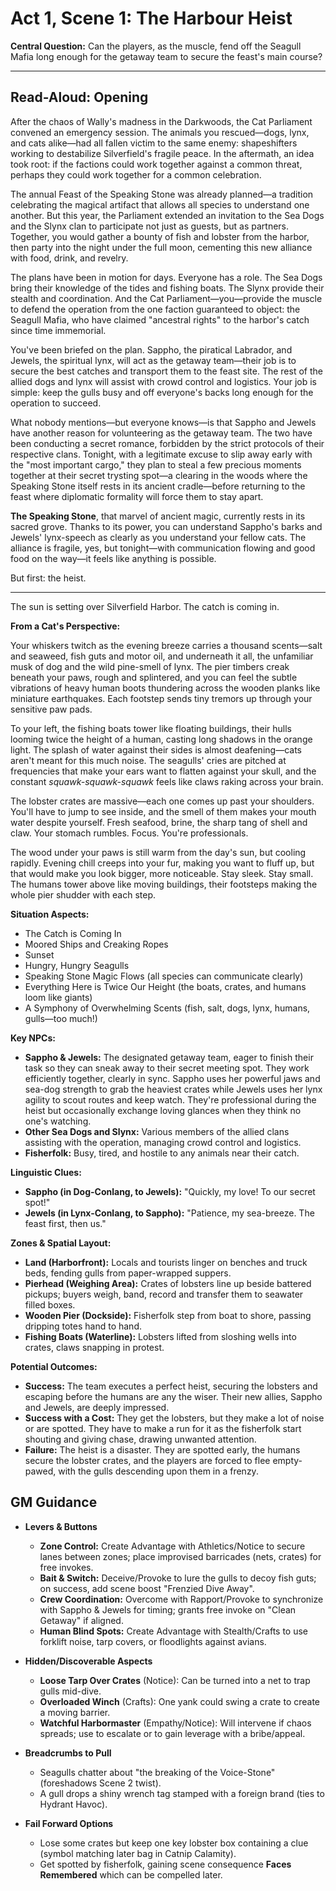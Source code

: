# Act 1, Scene 1: The Harbour Heist

**Central Question:** Can the players, as the muscle, fend off the Seagull Mafia long enough for the getaway team to secure the feast's main course?

---

## Read-Aloud: Opening

After the chaos of Wally's madness in the Darkwoods, the Cat Parliament convened an emergency session. The animals you rescued—dogs, lynx, and cats alike—had all fallen victim to the same enemy: shapeshifters working to destabilize Silverfield's fragile peace. In the aftermath, an idea took root: if the factions could work together against a common threat, perhaps they could work together for a common celebration.

The annual Feast of the Speaking Stone was already planned—a tradition celebrating the magical artifact that allows all species to understand one another. But this year, the Parliament extended an invitation to the Sea Dogs and the Slynx clan to participate not just as guests, but as partners. Together, you would gather a bounty of fish and lobster from the harbor, then party into the night under the full moon, cementing this new alliance with food, drink, and revelry.

The plans have been in motion for days. Everyone has a role. The Sea Dogs bring their knowledge of the tides and fishing boats. The Slynx provide their stealth and coordination. And the Cat Parliament—you—provide the muscle to defend the operation from the one faction guaranteed to object: the Seagull Mafia, who have claimed "ancestral rights" to the harbor's catch since time immemorial.

You've been briefed on the plan. Sappho, the piratical Labrador, and Jewels, the spiritual lynx, will act as the getaway team—their job is to secure the best catches and transport them to the feast site. The rest of the allied dogs and lynx will assist with crowd control and logistics. Your job is simple: keep the gulls busy and off everyone's backs long enough for the operation to succeed.

What nobody mentions—but everyone knows—is that Sappho and Jewels have another reason for volunteering as the getaway team. The two have been conducting a secret romance, forbidden by the strict protocols of their respective clans. Tonight, with a legitimate excuse to slip away early with the "most important cargo," they plan to steal a few precious moments together at their secret trysting spot—a clearing in the woods where the Speaking Stone itself rests in its ancient cradle—before returning to the feast where diplomatic formality will force them to stay apart.

**The Speaking Stone**, that marvel of ancient magic, currently rests in its sacred grove. Thanks to its power, you can understand Sappho's barks and Jewels' lynx-speech as clearly as you understand your fellow cats. The alliance is fragile, yes, but tonight—with communication flowing and good food on the way—it feels like anything is possible.

But first: the heist.

---

The sun is setting over Silverfield Harbor. The catch is coming in.

**From a Cat's Perspective:**

Your whiskers twitch as the evening breeze carries a thousand scents—salt and seaweed, fish guts and motor oil, and underneath it all, the unfamiliar musk of dog and the wild pine-smell of lynx. The pier timbers creak beneath your paws, rough and splintered, and you can feel the subtle vibrations of heavy human boots thundering across the wooden planks like miniature earthquakes. Each footstep sends tiny tremors up through your sensitive paw pads.

To your left, the fishing boats tower like floating buildings, their hulls looming twice the height of a human, casting long shadows in the orange light. The splash of water against their sides is almost deafening—cats aren't meant for this much noise. The seagulls' cries are pitched at frequencies that make your ears want to flatten against your skull, and the constant *squawk-squawk-squawk* feels like claws raking across your brain.

The lobster crates are massive—each one comes up past your shoulders. You'll have to jump to see inside, and the smell of them makes your mouth water despite yourself. Fresh seafood, brine, the sharp tang of shell and claw. Your stomach rumbles. Focus. You're professionals.

The wood under your paws is still warm from the day's sun, but cooling rapidly. Evening chill creeps into your fur, making you want to fluff up, but that would make you look bigger, more noticeable. Stay sleek. Stay small. The humans tower above like moving buildings, their footsteps making the whole pier shudder with each step.

**Situation Aspects:**
*   The Catch is Coming In
*   Moored Ships and Creaking Ropes
*   Sunset
*   Hungry, Hungry Seagulls
*   Speaking Stone Magic Flows (all species can communicate clearly)
*   Everything Here is Twice Our Height (the boats, crates, and humans loom like giants)
*   A Symphony of Overwhelming Scents (fish, salt, dogs, lynx, humans, gulls—too much!)

**Key NPCs:**
*   **Sappho & Jewels:** The designated getaway team, eager to finish their task so they can sneak away to their secret meeting spot. They work efficiently together, clearly in sync. Sappho uses her powerful jaws and sea-dog strength to grab the heaviest crates while Jewels uses her lynx agility to scout routes and keep watch. They're professional during the heist but occasionally exchange loving glances when they think no one's watching.
*   **Other Sea Dogs and Slynx:** Various members of the allied clans assisting with the operation, managing crowd control and logistics.
*   **Fisherfolk:** Busy, tired, and hostile to any animals near their catch.

**Linguistic Clues:**
*   **Sappho (in Dog-Conlang, to Jewels):** "Quickly, my love! To our secret spot!"
*   **Jewels (in Lynx-Conlang, to Sappho):** "Patience, my sea-breeze. The feast first, then us."

**Zones & Spatial Layout:**
*   **Land (Harborfront):** Locals and tourists linger on benches and truck beds, fending gulls from paper-wrapped suppers.
*   **Pierhead (Weighing Area):** Crates of lobsters line up beside battered pickups; buyers weigh, band, record and transfer them to seawater filled boxes.
*   **Wooden Pier (Dockside):** Fisherfolk step from boat to shore, passing dripping totes hand to hand.
*   **Fishing Boats (Waterline):** Lobsters lifted from sloshing wells into crates, claws snapping in protest.

**Potential Outcomes:**
*   **Success:** The team executes a perfect heist, securing the lobsters and escaping before the humans are any the wiser. Their new allies, Sappho and Jewels, are deeply impressed.
*   **Success with a Cost:** They get the lobsters, but they make a lot of noise or are spotted. They have to make a run for it as the fisherfolk start shouting and giving chase, drawing unwanted attention.
*   **Failure:** The heist is a disaster. They are spotted early, the humans secure the lobster crates, and the players are forced to flee empty-pawed, with the gulls descending upon them in a frenzy.

## GM Guidance
- **Levers & Buttons**
  - **Zone Control:** Create Advantage with Athletics/Notice to secure lanes between zones; place improvised barricades (nets, crates) for free invokes.
  - **Bait & Switch:** Deceive/Provoke to lure the gulls to decoy fish guts; on success, add scene boost "Frenzied Dive Away".
  - **Crew Coordination:** Overcome with Rapport/Provoke to synchronize with Sappho & Jewels for timing; grants free invoke on "Clean Getaway" if aligned.
  - **Human Blind Spots:** Create Advantage with Stealth/Crafts to use forklift noise, tarp covers, or floodlights against avians.

- **Hidden/Discoverable Aspects**
  - **Loose Tarp Over Crates** (Notice): Can be turned into a net to trap gulls mid-dive.
  - **Overloaded Winch** (Crafts): One yank could swing a crate to create a moving barrier.
  - **Watchful Harbormaster** (Empathy/Notice): Will intervene if chaos spreads; use to escalate or to gain leverage with a bribe/appeal.

- **Breadcrumbs to Pull**
  - Seagulls chatter about "the breaking of the Voice-Stone" (foreshadows Scene 2 twist).
  - A gull drops a shiny wrench tag stamped with a foreign brand (ties to Hydrant Havoc).

- **Fail Forward Options**
  - Lose some crates but keep one key lobster box containing a clue (symbol matching later bag in Catnip Calamity).
  - Get spotted by fisherfolk, gaining scene consequence **Faces Remembered** which can be compelled later.
